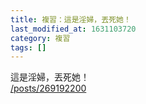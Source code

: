 ```yaml
---
title: 複習：這是淫婦，丟死她！
last_modified_at: 1631103720
category: 複習
tags: []
---
```


<p>這是淫婦，丟死她！<br/>
<a href="/posts/269192200" target="_blank">/posts/269192200</a></p>
<p> </p>
